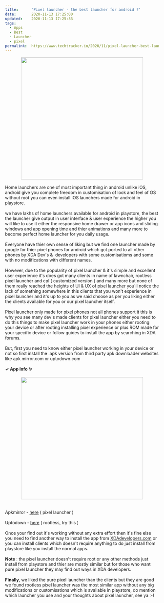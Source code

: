 ```yaml
---
title:		"Pixel launcher - the best launcher for android !"
date:		2020-11-13 17:25:00
updated:	2020-11-13 17:25:33
tags: 
  - Apps
  - Best
  - Launcher
  - pixel	
permalink:	https://www.techtracker.in/2020/11/pixel-launcher-best-launcher-for-android.html
---
```


<div><div class="separator" style="clear: both; text-align: center;">
  <a href="https://lh3.googleusercontent.com/-XnBmSCprCvY/X650NIp7jRI/AAAAAAAACNI/iFr4LSy6Hos0BaJIsNPrah0eDveAuFJ7ACLcBGAsYHQ/s1600/1605268527522623-0.png" imageanchor="1" style="margin-left: 1em; margin-right: 1em;">
    <img border="0" src="https://lh3.googleusercontent.com/-XnBmSCprCvY/X650NIp7jRI/AAAAAAAACNI/iFr4LSy6Hos0BaJIsNPrah0eDveAuFJ7ACLcBGAsYHQ/s1600/1605268527522623-0.png" width="400">
  </a>
</div></div><div><br></div>Home launchers are one of most important thing in android unlike iOS, android give you complete freedom in customisation of look and feel of OS without root you can even install iOS launchers made for android in playstore.<div><br></div><div>we have lakhs of home launchers available for android in playstore, the best the launcher give output in user interface &amp; user experience the higher you will like to use it either the responsive home drawer or app icons and sliding windows and app opening time and thier animations and many more to become perfect home launcher for you daily usage.</div><div><br></div><div>Everyone have thier own sense of liking but we find one launcher made by google for thier pixel phones for android which got ported to all other phones by XDA Dev's &amp;&nbsp; developers with some customisatioms and some with no modifications with different names.</div><div><br></div><div>However, due to the popularity of pixel launcher &amp; it's simple and excellent user experience it's does got many clients in name of lawnchair, rootless pixel launcher and cpl ( customized version ) and many more but none of them really reached the heights of UI &amp; UX of pixel launcher you'll notice the lack of something somewhere in this clients that you won't experience in pixel launcher and it's up to you as we said choose as per you liking either the clients available for you or our pixel launcher itself.</div><div><br></div><div>Pixel launcher only made for pixel phones not all phones support it this is why you see many dev's made clients for pixel launcher either you need to do this things to make pixel launcher work in your phones either rooting your device or after rooting installing pixel experience or plus ROM made for your specific device or follow guides to install the app by searching in XDA forums.</div><div><br></div><div>But, first you need to know either pixel launcher working in your device or not so first install the .apk version from third party apk downloader websites like apk mirror.com or uptodown.com</div><div><br></div><div><b>✓ App Info ✨</b></div><div><br></div><div><div class="separator" style="clear: both; text-align: center;">
  <a href="https://lh3.googleusercontent.com/-DVy9Y0D-3Vo/X65x7dvPSxI/AAAAAAAACM8/tgYWxm3hkqoVQWGY41PuhDC9CgQVClawwCLcBGAsYHQ/s1600/1605267944929262-0.png" imageanchor="1" style="margin-left: 1em; margin-right: 1em;">
    <img border="0" src="https://lh3.googleusercontent.com/-DVy9Y0D-3Vo/X65x7dvPSxI/AAAAAAAACM8/tgYWxm3hkqoVQWGY41PuhDC9CgQVClawwCLcBGAsYHQ/s1600/1605267944929262-0.png" width="400">
  </a>
</div><br></div><div><br></div><div>Apkmirror - <a href="https://www.apkmirror.com/apk/google-inc/pixel-launcher/">here</a>&nbsp;( pixel launcher )</div><div><br></div><div>Uptodown - <a href="https://android-7-0-nougat-launcher.en.uptodown.com/android">here</a>&nbsp;( rootless, try this )</div><div><br></div><div>Once your find out it's working without any extra effort then it's fine else you need to find another way to install the app from <b></b><a href="http://XDAdevelopers.com">XDAdevelopers.com</a> or you can install clients which doesn't require anything to do just install from playstore like you install the normal apps.</div><div><br></div><div><b>Note</b> : the pixel launcher doesn't require root or any other methods just install from playstore and thier are mostly similar but for those who want pure pixel launcher they may find out ways in XDA developers.</div><div><br></div><div><b>Finally</b>, we liked the pure pixel launcher than the clients but they are good we found rootless pixel launcher was the most similar app without any big modifications or customisations which is available in playstore, do mention which launcher you use and your thoughts about pixel launcher, see ya :-)</div>
<!-- no comments on this post -->